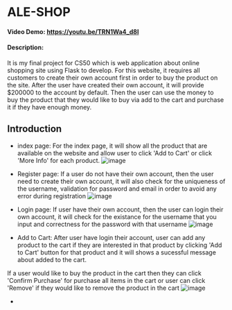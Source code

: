 # ALE-SHOP
#### Video Demo:  https://youtu.be/TRN1Wa4_d8I

#### Description:
It is my final project for CS50 which is web application about online shopping site using Flask to develop. For this website, it requires all customers to create their own account first in order to buy the product on the site. After the user have created their own account, it will provide $200000 to the account by default. Then the user can use the money to buy the product that they would like to buy via add to the cart and purchase it if they have enough money.

## Introduction

- index page: 
For the index page, it will show all the product that are available on the website and allow user to click 'Add to Cart' or click 'More Info' for each product.
![image](https://user-images.githubusercontent.com/78290169/148876031-8cc09787-32bf-4f2b-b154-2b54bb771826.png)

- Register page:
If a user do not have their own account, then the user need to create their own account, it will also check for the uniqueness of the username, validation for password and email in order to avoid any error during registration
![image](https://user-images.githubusercontent.com/78290169/148876156-a10fc56f-73b0-476a-b9b9-6057413484ec.png)

- Login page:
If user have their own account, then the user can login their own account, it will check for the existance for the username that you input and correctness for the password with that username
![image](https://user-images.githubusercontent.com/78290169/148876248-1104f652-c31f-474b-a3a0-e0c24fc1ff7d.png)

- Add to Cart:
After user have login their account, user can add any product to the cart if they are interested in that product by clicking 'Add to Cart' button for that product and it will shows a sucessful message about added to the cart.

If a user would like to buy the product in the cart then they can click 'Confirm Purchase' for purchase all items in the cart or user can click 'Remove' if they would like to remove the product in the cart
![image](https://user-images.githubusercontent.com/78290169/148876438-928edfb4-4720-474c-9cba-2df1d4779e23.png)

- 
